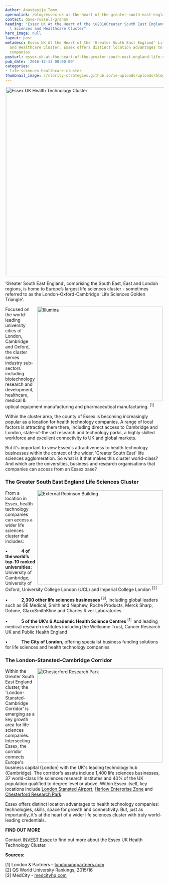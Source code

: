 ```yaml
---
Author: Anastasija Tomm
apermalink: /blog/essex-uk-at-the-heart-of-the-greater-south-east-england-life-sciences-and-healthcare-cluster
contact: dave-russell-graham
heading: "Essex UK At the Heart of the \u2018Greater South East England\u2019 Life\
  \ Sciences and Healthcare Cluster"
hero_image: null
layout: post
metadesc: Essex UK At the Heart of the 'Greater South East England' Life Sciences
  and Healthcare Cluster. Essex offers distinct location advantages to health technology
  companies
posturl: essex-uk-at-the-heart-of-the-greater-south-east-england-life-sciences-and-healthcare-cluster
pub_date: '2016-12-13 00:00:00'
categories:
- life-sciences-healthcare-cluster
thumbnail_image: //clarity-strategies.github.io/ie-uploads/uploads/blog/img5_%28Illumina%29_2_165.jpg
---
```


<p><img alt='Essex UK Health Technology Cluster' src='//clarity-strategies.github.io/ie-uploads/uploads/about/imageedit_1_3094217944_600.png' style='margin-left: 2px; margin-right: 2px; width: 600px;'/></p><p>‘Greater South East England’, comprising the South East, East and London regions, is home to Europe’s largest life sciences cluster - sometimes referred to as the London-Oxford-Cambridge ‘Life Sciences Golden Triangle’.</p><p><img alt='Illumina' src='//clarity-strategies.github.io/ie-uploads/uploads/about/img5_(Illumina)_700.jpg' style='width: 400px; height: 300px; margin-left: 2px; margin-right: 2px; float: right;'/>Focused on the world-leading university cities of London, Cambridge and Oxford, the cluster serves industry sub-sectors including biotechnology research and development, healthcare, medical &amp; optical equipment manufacturing and pharmaceutical manufacturing. <sup>[1]</sup></p><p>Within the cluster area, the county of Essex is becoming increasingly popular as a location for health technology companies. A range of local factors is attracting them there, including direct access to Cambridge and London, state-of-the-art research and technology parks, a highly skilled workforce and excellent connectivity to UK and global markets.</p><p>But it's important to view Essex's attractiveness to health technology businesses within the context of the wider, 'Greater South East' life sciences agglomeration. So what is it that makes this cluster world-class? And which are the universities, business and research organisations that companies can access from an Essex base?</p><h3>The Greater South East England Life Sciences Cluster</h3><p><img alt='External Robinson Building' src='//clarity-strategies.github.io/ie-uploads/uploads/about/CRP4,_External_Robinson_Bldg_400.jpg' style='width: 400px; height: 299px; margin-left: 2px; margin-right: 2px; float: right;'/>From a location in Essex, health technology companies can access a wider life sciences cluster that includes:</p><p>•           <strong>4 of the world’s top-10 ranked universities:</strong> University of Cambridge, University of Oxford, University College London (UCL) and Imperial College London <sup>[2]</sup></p><p>•           <strong>2,300 other life sciences businesses </strong><sup>[3]</sup>, including global leaders such as GE Medical, Smith and Nephew, Roche Products, Merck Sharp, Dohme, GlaxoSmithKline and Charles River Laboratories</p><p>•           <strong>5 of the UK’s 6 Academic Health Science Centres</strong> <sup>[1]  </sup>and leading medical research institutes including the Wellcome Trust, Cancer Research UK and Public Health England</p><p>•           <strong>The City of London</strong>, offering specialist business funding solutions for life sciences and health technology companies</p><h3>The London-Stansted-Cambridge Corridor</h3><p><img alt='Chesterford Research Park' src='//clarity-strategies.github.io/ie-uploads/uploads/about/Chesterford_RP_2_400.jpg' style='width: 400px; height: 299px; margin-left: 2px; margin-right: 2px; float: right;'/>Within the Greater South East England cluster, the 'London-Stansted-Cambridge Corridor' is emerging as a key growth area for life sciences companies. Intersecting Essex, the corridor connects Europe's business capital (London) with the UK's leading technology hub (Cambridge). The corridor's assets include 1,400 life sciences businesses, 37 world-class life sciences research institutes and 40% of the UK population qualified to degree level or above. Within Essex itself, key locations include <a href='http://investessex.co.uk/studies/place-studies/london-stansted-airport' target='_blank'>London Stansted Airport</a>, <a href='http://investessex.co.uk/studies/place-studies/harlow-enterprise-zone' target='_blank'>Harlow Enterprise Zone</a> and <a href='http://investessex.co.uk/studies/place-studies/chesterford-research-park' target='_blank'>Chesterford Research Park</a>.</p><p>Essex offers distinct location advantages to health technology companies: technologies, skills, space for growth and connectivity. But, just as importantly, it's at the heart of a wider life sciences cluster with truly world-leading credentials.</p><p><strong>FIND OUT MORE</strong></p><p>Contact <a href='../index.html' target='_blank'>INVEST Essex</a> to find out more about the Essex UK Health Technology Cluster.</p><p><strong>Sources:</strong></p><p>[1] London &amp; Partners – <a href='http://www.londonandpartners.com/' target='_blank'>londonandpartners.com</a><br/>[2] QS World University Rankings, 2015/16<br/>[3] MedCity - <a href='http://www.medcityhq.com/' target='_blank'>medcityhq.com</a></p>